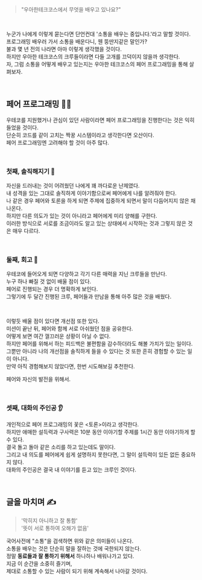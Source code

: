 
> "우아한테크코스에서 무엇을 배우고 있나요?"

<br>

누군가 나에게 이렇게 묻는다면 단언컨대 '소통을 배우는 중입니다.'라고 말할 것이다.<br>
프로그래밍 배우러 가서 소통을 배운다니, 웬 뚱딴지같은 말인가?<br>
불과 몇 년 전의 나라면 아마 이렇게 생각했을 것이다.<br>
하지만 우아한 테크코스의 크루들이라면 다들 고개를 끄덕이지 않을까 생각한다.<br>
자, 그럼 소통을 어떻게 배우고 있는지는 우아한 테크코스의 페어 프로그래밍을 통해 살펴보자.<br>

<br>

## 페어 프로그래밍 👭👫

우테코를 지원했거나 관심이 있던 사람이라면 페어 프로그래밍을 진행한다는 것은 익히 들었을 것이다.<br>
단순히 코드를 같이 고치는 짝꿍 시스템이라고 생각한다면 오산이다.<br>
페어 프로그래밍엔 고려해야 할 것이 아주 많다.<br>

<br>

### 첫째, 솔직해지기 👀
자신을 드러내는 것이 어려웠던 나에게 꽤 까다로운 난제였다.<br>
내 성격을 있는 그대로 솔직하게 이야기함으로써 페어에게 나를 알려줘야 한다.<br>
나 같은 경우 페어와 토론을 하게 되면 주제에 집중하게 되면서 말이 다듬어지지 않은 채 나온다.<br>
하지만 다른 의도가 있는 것이 아니라고 페어에게 미리 양해를 구한다.<br>
이러한 방식으로 서로를 조금이라도 알고 있는 상태에서 시작하는 것과 그렇지 않은 것은 매우 다르다.<br>

<br>

### 둘째, 회고 🧐
우테코에 들어오게 되면 다양하고 각기 다른 매력을 지닌 크루들을 만난다.<br>
누구 하나 빠질 것 없이 배울 점이 있다.<br>
페어로 진행되는 경우 더 명확하게 보인다.<br>
그렇기에 두 달간 진행된 크루, 페어들과 만남을 통해 아주 많은 것을 배웠다.<br>

<br>

이렇듯 배울 점이 있다면 개선점 또한 있다.<br>
미션이 끝난 뒤, 페어와 함께 서로 아쉬웠던 점을 공유한다.<br>
어떻게 보면 여간 껄끄러운 상황이 아닐 수 없다.<br>
하지만 페어를 위해서 하는 피드백은 불편함을 감수하더라도 해볼 가치가 있는 일이다.<br>
그뿐만 아니라 나의 개선점을 솔직하게 들을 수 있다는 것 또한 흔히 경험할 수 있는 일이 아니다.<br>
만약 아직 경험해보지 않았다면, 한번 시도해보길 추천한다.<br>

페어와 자신의 발전을 위해서.<br>

<br>

### 셋째, 대화의 주인공 👂
개인적으로 페어 프로그래밍의 꽃은 <토론>이라고 생각한다.<br>
하지만 애매한 설득력과 구사력은 10분 동안 이야기할 주제를 1시간 동안 이야기하게 할 수 있다.<br>
결국 돌고 돌아 같은 소리를 하고 있는데도 말이다.<br>
그리고 내 의도를 페어에게 쉽게 설명하지 못한다면, 그 말이 설득력이 있든 없든 중요하지 않다.<br>
대화의 주인공은 결국 내 이야기를 듣고 있는 크루인 것이다.<br>

<br>
 
## 글을 마치며 ✍️

> '막히지 아니하고 잘 통함'<br>
> '뜻이 서로 통하여 오해가 없음'

국어사전에 "소통"을 검색하면 위와 같은 의미들이 나온다.<br>
소통을 배우는 것은 단순히 말을 잘하는 것에 국한되지 않는다.<br>
정말 **동료들과 잘 통하기 위해서** 하나하나 배워나가고 있다.<br>
지금 이 순간을 소중히 즐기며,<br>
제대로 소통할 수 있는 사람이 되기 위해 계속해서 나아갈 것이다.<br>
